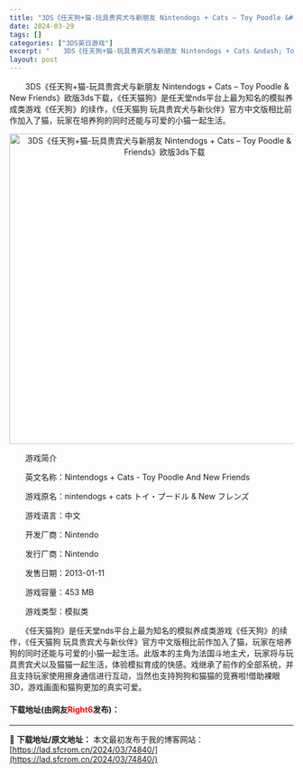 ```yaml
---
title: "3DS《任天狗+猫-玩具贵宾犬与新朋友 Nintendogs + Cats – Toy Poodle &#038; New Friends》欧版3ds下载"
date: 2024-03-29
tags: []
categories: ["3DS英日游戏"]
excerpt: "　　3DS《任天狗+猫-玩具贵宾犬与新朋友 Nintendogs + Cats &ndash; Toy Poodle &amp; New Friends》欧版3ds下载，《任天猫狗》是任天堂nds平台上最为知名的模拟养成类游戏《任天狗》的续作，《任天猫狗 玩具贵宾犬与新伙伴》官方中文版相比前作加入了&hellip;"
layout: post
---
```


 <p>　　3DS《任天狗+猫-玩具贵宾犬与新朋友 Nintendogs + Cats &ndash; Toy Poodle &amp; New Friends》欧版3ds下载，《任天猫狗》是任天堂nds平台上最为知名的模拟养成类游戏《任天狗》的续作，《任天猫狗 玩具贵宾犬与新伙伴》官方中文版相比前作加入了猫，玩家在培养狗的同时还能与可爱的小猫一起生活。</p> <p align="center"><img align="" border="0" src="https://lad.sfcrom.cn/wp-content/uploads/2024/03/20240329_66062e2c1887b.jpg" width="550" alt="3DS《任天狗+猫-玩具贵宾犬与新朋友 Nintendogs + Cats – Toy Poodle &amp; New Friends》欧版3ds下载" /></p> <p>　　游戏简介</p> <p>　　英文名称：Nintendogs + Cats - Toy Poodle And New Friends</p> <p>　　游戏原名：nintendogs + cats トイ・プードル &amp; New フレンズ</p> <p>　　游戏语言：中文</p> <p>　　开发厂商：Nintendo</p> <p>　　发行厂商：Nintendo</p> <p>　　发售日期：2013-01-11</p> <p>　　游戏容量：453 MB</p> <p>　　游戏类型：模拟类</p> <p>　　《任天猫狗》是任天堂nds平台上最为知名的模拟养成类游戏《任天狗》的续作，《任天猫狗 玩具贵宾犬与新伙伴》官方中文版相比前作加入了猫，玩家在培养狗的同时还能与可爱的小猫一起生活。此版本的主角为法国斗地主犬，玩家将与玩具贵宾犬以及猫猫一起生活，体验模拟育成的快感。戏继承了前作的全部系统，并且支持玩家使用擦身通信进行互动，当然也支持狗狗和猫猫的竞赛啦!借助裸眼3D，游戏画面和猫狗更加的真实可爱。</p> <p><h4>下载地址(由网友<font color="red">Right6</font>发布)：</h4></p> 

---
📖 **下载地址/原文地址：** 本文最初发布于我的博客网站：[https://lad.sfcrom.cn/2024/03/74840/](https://lad.sfcrom.cn/2024/03/74840/)
